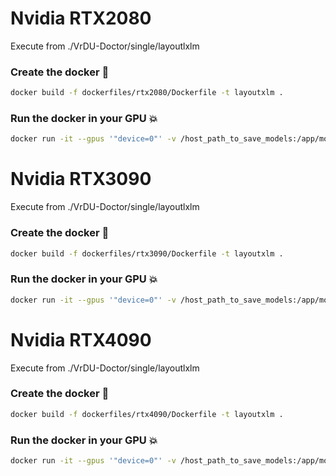 # Nvidia RTX2080
Execute from ./VrDU-Doctor/single/layoutlxlm
### Create the docker :whale:
```bash
docker build -f dockerfiles/rtx2080/Dockerfile -t layoutxlm .
```
### Run the docker in your GPU :boom:
```bash
docker run -it --gpus '"device=0"' -v /host_path_to_save_models:/app/models_output layoutxlm
```

# Nvidia RTX3090
Execute from ./VrDU-Doctor/single/layoutlxlm
### Create the docker :whale:
```bash
docker build -f dockerfiles/rtx3090/Dockerfile -t layoutxlm .
```
### Run the docker in your GPU :boom:
```bash
docker run -it --gpus '"device=0"' -v /host_path_to_save_models:/app/models_output layoutxlm
```


# Nvidia RTX4090
Execute from ./VrDU-Doctor/single/layoutlxlm
### Create the docker :whale:
```bash
docker build -f dockerfiles/rtx4090/Dockerfile -t layoutxlm .
```

### Run the docker in your GPU :boom:
```bash
docker run -it --gpus '"device=0"' -v /host_path_to_save_models:/app/models_output layoutxlm
```
